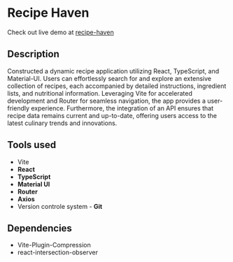 # Recipe Haven

Check out live demo at [recipe-haven](https://recipe-book-app-xi.vercel.app/)

## Description

Constructed a dynamic recipe application utilizing React, TypeScript, and Material-UI. Users can effortlessly search for and explore an extensive collection of recipes, each accompanied by detailed instructions, ingredient lists, and nutritional information. Leveraging Vite for accelerated development and Router for seamless navigation, the app provides a user-friendly experience. Furthermore, the integration of an API ensures that recipe data remains current and up-to-date, offering users access to the latest culinary trends and innovations.

## Tools used

- Vite
- **React**
- **TypeScript**
- **Material UI**
- **Router**
- **Axios**
- Version controle system - **Git**

## Dependencies

- Vite-Plugin-Compression
- react-intersection-observer
